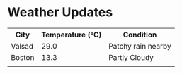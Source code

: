 # Weather Updates

<!-- WEATHER-UPDATE-START -->
<table><tr><th>City</th><th>Temperature (°C)</th><th>Condition</th></tr><tr><td>Valsad</td><td>29.0</td><td>Patchy rain nearby</td></tr><tr><td>Boston</td><td>13.3</td><td>Partly Cloudy</td></tr><tr><td></td><td></td><td></td></tr></table>
<!-- WEATHER-UPDATE-END -->
